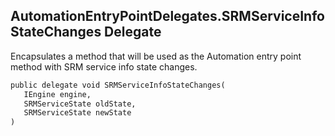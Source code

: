 ## AutomationEntryPointDelegates.SRMServiceInfoStateChanges Delegate

Encapsulates a method that will be used as the Automation entry point method with SRM service info state changes.

```txt
public delegate void SRMServiceInfoStateChanges(             
   IEngine engine,          
   SRMServiceState oldState,
   SRMServiceState newState 
)                                                            
```

